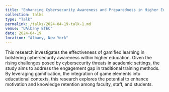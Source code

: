```yaml
---
title: "Enhancing Cybersecurity Awareness and Preparedness in Higher Education Throught Gamified Learning Platforms"
collection: talks
type: "Talk"
permalink: /talks/2024-04-19-talk-1.md
venue: "UAlbany ETEC"
date: 2024-04-19
location: "Albany, New York"
---
```


This research investigates the effectiveness of gamified learning in bolstering cybersecurity awareness within higher education. Given the rising challenges posed by cybersecurity threats in academic settings, the study aims to address the engagement gap in traditional training methods. By leveraging gamification, the integration of game elements into educational contexts, this research explores the potential to enhance motivation and knowledge retention among faculty, staff, and students.
